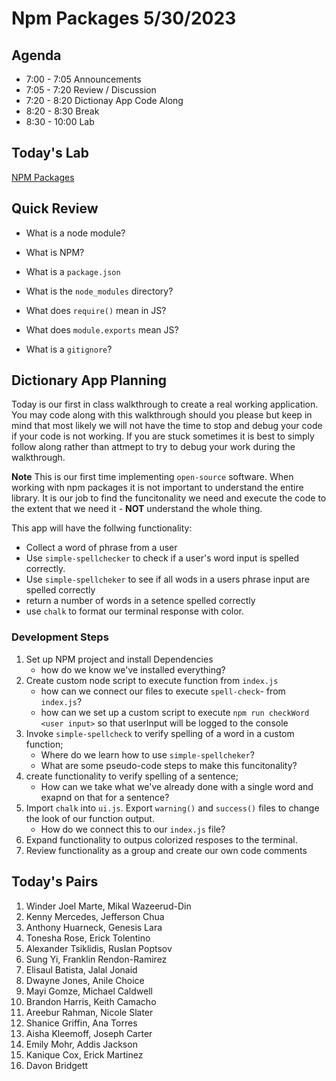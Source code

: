 # Npm Packages 5/30/2023

## Agenda
* 7:00 - 7:05 Announcements 
* 7:05 - 7:20 Review / Discussion 
* 7:20 - 8:20 Dictionay App Code Along 
* 8:20 - 8:30 Break
* 8:30 - 10:00 Lab


## Today's Lab
[NPM Packages](https://github.com/10-2-pursuit/lab-npm-packages)

## Quick Review

- What is a node module? 

- What is NPM?

- What is a `package.json`

- What is the `node_modules` directory?

- What does `require()` mean in JS?

- What does `module.exports` mean JS?

- What is a `gitignore`?


## Dictionary App Planning
Today is our first in class walkthrough to create a real working application.  You may code along with this walkthrough should you please but keep in mind that most likely we will not have the time to stop and debug your code if your code is not working.  If you are stuck sometimes it is best to simply follow along rather than attmept to try to debug your work during the walkthrough.  

**Note** This is our first time implementing `open-source` software.  When working with npm packages it is not important to understand the entire library.  It is our job to find the funcitonality we need and execute the code to the extent that we need it - **NOT** understand the whole thing.

This app will have the follwing functionality:
- Collect a word of phrase from a  user
- Use `simple-spellchecker` to check if a user's word input is spelled correctly.
- Use `simple-spellcheker` to see if all wods in a users phrase input are spelled correctly
- return a number of words in a setence spelled correctly
- use `chalk` to format our terminal response with color.

### Development Steps
1.  Set up NPM project and install Dependencies
    - how do we know we've installed everything?
2.  Create custom node script to execute function from `index.js`
    - how can we connect our files to execute `spell-check`- from `index.js`?
    - how can we set up a custom script to execute `npm run checkWord  <user input>` so that userInput will be logged to the console 
3.  Invoke `simple-spellcheck` to verify spelling of a word in a custom function;
    - Where do we learn how to use `simple-spellcheker`?
    - What are some pseudo-code steps to make this funcitonality?
4.  create functionality to verify spelling of a sentence;
    - How can we take what we've already done with a single word and exapnd on that for a sentence?
5. Import `chalk` into `ui.js`.  Export `warning()` and `success()` files to change the look of our function output.
    - How do we connect this to our `index.js` file?
6. Expand functionality to outpus colorized resposes to the terminal.
7.  Review functionality as a group and create our own code comments


## Today's Pairs 
1. Winder Joel Marte, Mikal Wazeerud-Din
2. Kenny Mercedes, Jefferson Chua
3. Anthony Huarneck, Genesis Lara
4. Tonesha Rose, Erick Tolentino
5. Alexander Tsiklidis, Ruslan Poptsov
6. Sung Yi, Franklin Rendon-Ramirez
7. Elisaul Batista, Jalal Jonaid
8. Dwayne Jones, Anile Choice
9. Mayi Gomze, Michael Caldwell
10. Brandon Harris, Keith Camacho
11. Areebur Rahman, Nicole Slater
12. Shanice Griffin, Ana Torres
13. Aisha Kleemoff, Joseph Carter
14. Emily Mohr, Addis Jackson
15. Kanique Cox, Erick Martinez
16. Davon Bridgett

